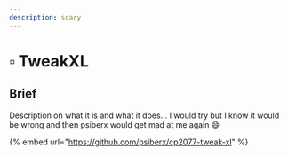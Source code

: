 ```yaml
---
description: scary
---
```


# ▫ TweakXL

## Brief

Description on what it is and what it does... I would try but I know it would be wrong and then psiberx would get mad at me again :smile:

{% embed url="https://github.com/psiberx/cp2077-tweak-xl" %}
